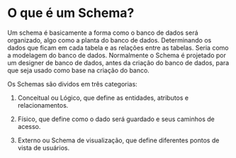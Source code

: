 # O que é um Schema?

Um schema é basicamente a forma como o banco de dados será organizado, algo como a planta do banco de dados. Determinando os dados que ficam em cada tabela e as relações entre as tabelas. Seria como a modelagem do banco de dados. 
Normalmente o Schema é projetado por um designer de banco de dados, antes da criação do banco de dados, para que seja usado como base na criação do banco.

Os Schemas são dividos em três categorias:

1. Conceitual ou Lógico, que define as entidades, atributos e relacionamentos.

2. Físico, que define como o dado será guardado e seus caminhos de acesso.

3. Externo ou Schema de visualização, que define diferentes pontos de vista de usuários.

